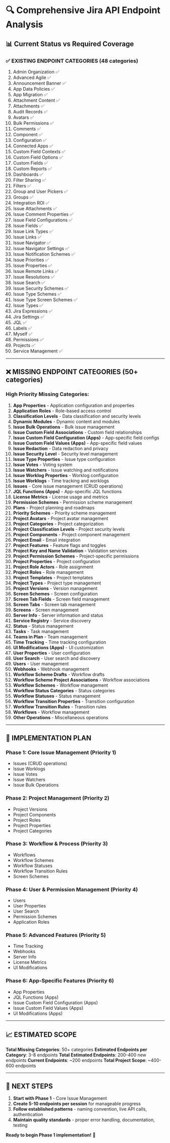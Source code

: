 # 🔍 Comprehensive Jira API Endpoint Analysis

## 📊 **Current Status vs Required Coverage**

### ✅ **EXISTING ENDPOINT CATEGORIES (48 categories)**
1. Admin Organization ✅
2. Advanced Agile ✅
3. Announcement Banner ✅
4. App Data Policies ✅
5. App Migration ✅
6. Attachment Content ✅
7. Attachments ✅
8. Audit Records ✅
9. Avatars ✅
10. Bulk Permissions ✅
11. Comments ✅
12. Component ✅
13. Configuration ✅
14. Connected Apps ✅
15. Custom Field Contexts ✅
16. Custom Field Options ✅
17. Custom Fields ✅
18. Custom Reports ✅
19. Dashboards ✅
20. Filter Sharing ✅
21. Filters ✅
22. Group and User Pickers ✅
23. Groups ✅
24. Integration ROI ✅
25. Issue Attachments ✅
26. Issue Comment Properties ✅
27. Issue Field Configurations ✅
28. Issue Fields ✅
29. Issue Link Types ✅
30. Issue Links ✅
31. Issue Navigator ✅
32. Issue Navigator Settings ✅
33. Issue Notification Schemes ✅
34. Issue Priorities ✅
35. Issue Properties ✅
36. Issue Remote Links ✅
37. Issue Resolutions ✅
38. Issue Search ✅
39. Issue Security Schemes ✅
40. Issue Type Schemes ✅
41. Issue Type Screen Schemes ✅
42. Issue Types ✅
43. Jira Expressions ✅
44. Jira Settings ✅
45. JQL ✅
46. Labels ✅
47. Myself ✅
48. Permissions ✅
49. Projects ✅
50. Service Management ✅

---

## ❌ **MISSING ENDPOINT CATEGORIES (50+ categories)**

### **High Priority Missing Categories:**
1. **App Properties** - Application configuration and properties
2. **Application Roles** - Role-based access control
3. **Classification Levels** - Data classification and security levels
4. **Dynamic Modules** - Dynamic content and modules
5. **Issue Bulk Operations** - Bulk issue management
6. **Issue Custom Field Associations** - Custom field relationships
7. **Issue Custom Field Configuration (Apps)** - App-specific field configs
8. **Issue Custom Field Values (Apps)** - App-specific field values
9. **Issue Redaction** - Data redaction and privacy
10. **Issue Security Level** - Security level management
11. **Issue Type Properties** - Issue type configuration
12. **Issue Votes** - Voting system
13. **Issue Watchers** - Issue watching and notifications
14. **Issue Worklog Properties** - Worklog configuration
15. **Issue Worklogs** - Time tracking and worklogs
16. **Issues** - Core issue management (CRUD operations)
17. **JQL Functions (Apps)** - App-specific JQL functions
18. **License Metrics** - License usage and metrics
19. **Permission Schemes** - Permission scheme management
20. **Plans** - Project planning and roadmaps
21. **Priority Schemes** - Priority scheme management
22. **Project Avatars** - Project avatar management
23. **Project Categories** - Project categorization
24. **Project Classification Levels** - Project security levels
25. **Project Components** - Project component management
26. **Project Email** - Email integration
27. **Project Features** - Feature flags and toggles
28. **Project Key and Name Validation** - Validation services
29. **Project Permission Schemes** - Project-specific permissions
30. **Project Properties** - Project configuration
31. **Project Role Actors** - Role assignment
32. **Project Roles** - Role management
33. **Project Templates** - Project templates
34. **Project Types** - Project type management
35. **Project Versions** - Version management
36. **Screen Schemes** - Screen configuration
37. **Screen Tab Fields** - Screen field management
38. **Screen Tabs** - Screen tab management
39. **Screens** - Screen management
40. **Server Info** - Server information and status
41. **Service Registry** - Service discovery
42. **Status** - Status management
43. **Tasks** - Task management
44. **Teams in Plan** - Team management
45. **Time Tracking** - Time tracking configuration
46. **UI Modifications (Apps)** - UI customization
47. **User Properties** - User configuration
48. **User Search** - User search and discovery
49. **Users** - User management
50. **Webhooks** - Webhook management
51. **Workflow Scheme Drafts** - Workflow drafts
52. **Workflow Scheme Project Associations** - Workflow associations
53. **Workflow Schemes** - Workflow management
54. **Workflow Status Categories** - Status categories
55. **Workflow Statuses** - Status management
56. **Workflow Transition Properties** - Transition configuration
57. **Workflow Transition Rules** - Transition rules
58. **Workflows** - Workflow management
59. **Other Operations** - Miscellaneous operations

---

## 🎯 **IMPLEMENTATION PLAN**

### **Phase 1: Core Issue Management (Priority 1)**
- Issues (CRUD operations)
- Issue Worklogs
- Issue Votes
- Issue Watchers
- Issue Bulk Operations

### **Phase 2: Project Management (Priority 2)**
- Project Versions
- Project Components
- Project Roles
- Project Properties
- Project Categories

### **Phase 3: Workflow & Process (Priority 3)**
- Workflows
- Workflow Schemes
- Workflow Statuses
- Workflow Transition Rules
- Screen Schemes

### **Phase 4: User & Permission Management (Priority 4)**
- Users
- User Properties
- User Search
- Permission Schemes
- Application Roles

### **Phase 5: Advanced Features (Priority 5)**
- Time Tracking
- Webhooks
- Server Info
- License Metrics
- UI Modifications

### **Phase 6: App-Specific Features (Priority 6)**
- App Properties
- JQL Functions (Apps)
- Issue Custom Field Configuration (Apps)
- Issue Custom Field Values (Apps)
- UI Modifications (Apps)

---

## 📈 **ESTIMATED SCOPE**

**Total Missing Categories**: 50+ categories
**Estimated Endpoints per Category**: 3-8 endpoints
**Total Estimated Endpoints**: 200-400 new endpoints
**Current Endpoints**: ~200 endpoints
**Total Project Scope**: ~400-600 endpoints

---

## 🚀 **NEXT STEPS**

1. **Start with Phase 1** - Core Issue Management
2. **Create 5-10 endpoints per session** for manageable progress
3. **Follow established patterns** - naming convention, live API calls, authentication
4. **Maintain quality standards** - proper error handling, documentation, testing

**Ready to begin Phase 1 implementation!** 🎯
